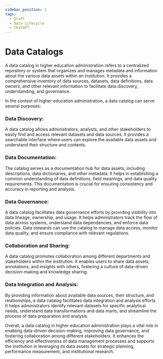 ```yaml
---
sidebar_position: 1
tags:
  - Draft
  - Data Lifecycle
  - ChatGPT
---
```


# Data Catalogs

A data catalog in higher education administration refers to a centralized repository or system that organizes and manages metadata and information about the various data assets within an institution. It provides a comprehensive inventory of data sources, datasets, data definitions, data owners, and other relevant information to facilitate data discovery, understanding, and governance.

In the context of higher education administration, a data catalog can serve several purposes:

### Data Discovery: 
A data catalog allows administrators, analysts, and other stakeholders to easily find and access relevant datasets and data sources. It provides a searchable interface where users can explore the available data assets and understand their structure and contents.

### Data Documentation:
The catalog serves as a documentation hub for data assets, including descriptions, data dictionaries, and other metadata. It helps in establishing a common understanding of data definitions, field meanings, and data quality requirements. This documentation is crucial for ensuring consistency and accuracy in reporting and analysis.

### Data Governance:
A data catalog facilitates data governance efforts by providing visibility into data lineage, ownership, and usage. It helps administrators track the flow of data across systems, understand data dependencies, and enforce data policies. Data stewards can use the catalog to manage data access, monitor data quality, and ensure compliance with relevant regulations.

### Collaboration and Sharing:
A data catalog promotes collaboration among different departments and stakeholders within the institution. It enables users to share data assets, annotations, and insights with others, fostering a culture of data-driven decision-making and knowledge sharing.

### Data Integration and Analysis:
By providing information about available data sources, their structure, and relationships, a data catalog facilitates data integration and analysis efforts. It helps administrators identify relevant datasets for specific analytical needs, understand data transformations and data marts, and streamline the process of data preparation and analysis.

Overall, a data catalog in higher education administration plays a vital role in enabling data-driven decision-making, improving data governance, and fostering collaboration among different stakeholders. It enhances the efficiency and effectiveness of data management processes and supports the institution in leveraging its data assets for strategic planning, performance measurement, and institutional research.
